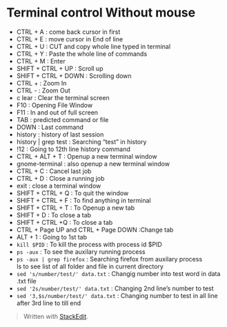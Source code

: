 <!DOCTYPE html>
<html>

<head>
  <meta charset="utf-8">
  <meta name="viewport" content="width=device-width, initial-scale=1.0">
  <title>terminal_control_with_keayboard</title>
  <link rel="stylesheet" href="https://stackedit.io/style.css" />
</head>

<body class="stackedit">
  <div class="stackedit__html"><h1 id="terminal-control-without-mouse">Terminal control Without mouse</h1>
<ul>
<li>CTRL + A : come back cursor in first</li>
<li>CTRL + E : move cursor in End of line</li>
<li>CTRL + U : CUT and copy whole line typed in terminal</li>
<li>CTRL + Y : Paste the whole line of commands</li>
<li>CTRL + M : Enter</li>
<li>SHIFT + CTRL + UP : Scroll up</li>
<li>SHIFT + CTRL + DOWN : Scrolling down</li>
<li>CTRL + : Zoom In</li>
<li>CTRL - : Zoom Out</li>
<li>c lear : Clear the terminal screen</li>
<li>F10 : Opening File Window</li>
<li>F11 : In and out of full screen</li>
<li>TAB : predicted command or file</li>
<li>DOWN : Last command</li>
<li>history : history of last session</li>
<li>history | grep test : Searching “test” in history</li>
<li>!12 : Going to 12th line history command</li>
<li>CTRL + ALT + T : Openup a new terminal window</li>
<li>gnome-terminal : also openup a new terminal window</li>
<li>CTRL + C : Cancel last job</li>
<li>CTRL + D : Close a running job</li>
<li>exit : close a terminal window</li>
<li>SHIFT + CTRL + Q : To quit the window</li>
<li>SHIFT + CTRL + F : To find anything in terminal</li>
<li>SHIFT + CTRL + T : To Openup a new tab</li>
<li>SHIFT + D : To close a tab</li>
<li>SHIFT + CTRL +Q : To close a tab</li>
<li>CTRL + Page UP and CTRL + Page DOWN :Change tab</li>
<li>ALT + 1 : Going to 1st tab</li>
<li><code>kill $PID</code> : To kill the process with process id $PID</li>
<li><code>ps -aux</code> : To see the auxilary running process</li>
<li><code>ps -aux | grep firefox</code> : Searching firefox from auxilary process<br>
ls to see list of all folder and file in current directory</li>
<li><code>sed 's/number/test/' data.txt</code> : Changig number into test word in data .txt file</li>
<li><code>sed '2s/number/test/' data.txt</code> : Changing 2nd line’s number to test</li>
<li><code>sed '3,$s/number/test/' data.txt</code> : Changing number to test in all line after 3rd line to till end</li>
</ul>
<blockquote>
<p>Written with <a href="https://stackedit.io/">StackEdit</a>.</p>
</blockquote>
</div>
</body>

</html>
